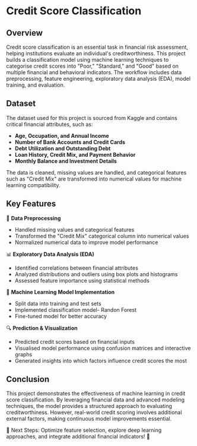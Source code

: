 # Credit Score Classification

## Overview
Credit score classification is an essential task in financial risk assessment, helping institutions evaluate an individual's creditworthiness. This project builds a classification model using machine learning techniques to categorise credit scores into "Poor," "Standard," and "Good" based on multiple financial and behavioral indicators. The workflow includes data preprocessing, feature engineering, exploratory data analysis (EDA), model training, and evaluation.

## Dataset
The dataset used for this project is sourced from Kaggle and contains critical financial attributes, such as:
- **Age, Occupation, and Annual Income**
- **Number of Bank Accounts and Credit Cards**
- **Debt Utilization and Outstanding Debt**
- **Loan History, Credit Mix, and Payment Behavior**
- **Monthly Balance and Investment Details**

The data is cleaned, missing values are handled, and categorical features such as "Credit Mix" are transformed into numerical values for machine learning compatibility.

## Key Features

📌 **Data Preprocessing**
- Handled missing values and categorical features
- Transformed the "Credit Mix" categorical column into numerical values
- Normalized numerical data to improve model performance

📊 **Exploratory Data Analysis (EDA)**
- Identified correlations between financial attributes
- Analyzed distributions and outliers using box plots and histograms
- Assessed feature importance using statistical methods

🤖 **Machine Learning Model Implementation**
- Split data into training and test sets
- Implemented classification model- Randon Forest
- Fine-tuned model for better accuracy


🔍 **Prediction & Visualization**
- Predicted credit scores based on financial inputs
- Visualised model performance using confusion matrices and interactive graphs
- Generated insights into which factors influence credit scores the most

## Conclusion
This project demonstrates the effectiveness of machine learning in credit score classification. By leveraging financial data and advanced modeling techniques, the model provides a structured approach to evaluating creditworthiness. However, real-world credit scoring involves additional external factors, making continuous model improvements essential.

🔹 Next Steps: Optimize feature selection, explore deep learning approaches, and integrate additional financial indicators! 🚀


